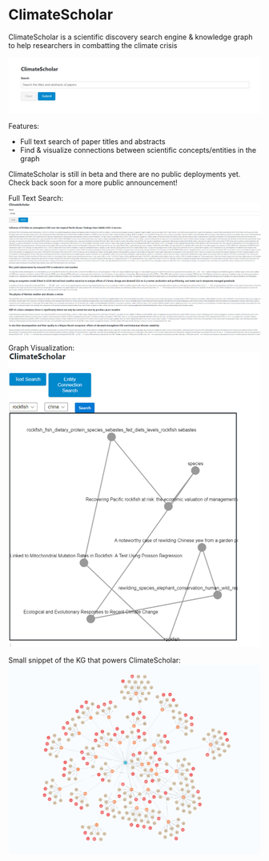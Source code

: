 # ClimateScholar

ClimateScholar is a scientific discovery search engine & knowledge graph to help researchers in combatting the climate crisis

![ClimateScholar Homepage](https://raw.githubusercontent.com/EarthNLP/ClimateScholar/main/media/search-homepage.png)

Features:
- Full text search of paper titles and abstracts
- Find & visualize connections between scientific concepts/entities in the graph

ClimateScholar is still in beta and there are no public deployments yet. Check back soon for a more public announcement! 

Full Text Search:
![ClimateScholar Homepage](https://raw.githubusercontent.com/EarthNLP/ClimateScholar/main/media/full-text-search.png)

Graph Visualization:
![ClimateScholar Homepage](https://raw.githubusercontent.com/EarthNLP/ClimateScholar/main/media/graph-search.png)

Small snippet of the KG that powers ClimateScholar:
![ClimateScholar Homepage](https://raw.githubusercontent.com/EarthNLP/ClimateScholar/main/media/graph-preview.png)


